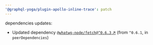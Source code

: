 ```yaml
---
'@graphql-yoga/plugin-apollo-inline-trace': patch
---
```

dependencies updates:
  - Updated dependency [`@whatwg-node/fetch@^0.6.3` ↗︎](https://www.npmjs.com/package/@whatwg-node/fetch/v/0.6.3) (from `^0.6.1`, in `peerDependencies`)
